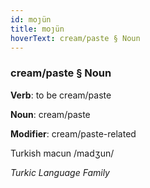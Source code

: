 ```yaml
---
id: moȷün
title: moȷün
hoverText: cream/paste § Noun
---
```


### cream/paste § Noun

**Verb**: to be cream/paste

**Noun**: cream/paste

**Modifier**: cream/paste-related

Turkish macun /madʒun/

*Turkic Language Family*